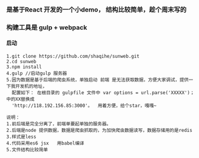 ### 是基于React 开发的一个小demo， 结构比较简单，趁个周末写的
### 构建工具是 gulp + webpack


#### 启动

```
1.git clone https://github.com/shaqihe/sunweb.git
2.cd sunweb
3.npm install
4.gulp //启动gulp 服务器
5.因为数据是基于后端的爬虫系统，单独启动 前端 是无法获取数据，方便大家调试，提供一下我开发机的地址，
  配置如下： 在根目录的 gulpfile 文件中 var options = url.parse('XXXXX')；中的XX替换成
  'http://118.192.156.85:3000'。  用着方便，给个star，嘎嘎~

```
```
说明：
1.前后端是完全分离了，前端单要起单独的服务器。
2.后端是node 提供数据，数据是爬虫抓取的，为加快爬虫数据读写，数据存储用的是redis
3.样式是less
4.代码采用es6 jsx   用babel编译
5.文件结构比较简单
```

